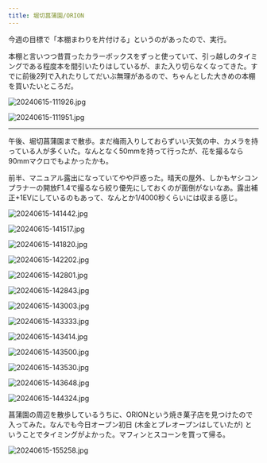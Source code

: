 ```yaml
---
title: 堀切菖蒲園/ORION
---
```


今週の目標で「本棚まわりを片付ける」というのがあったので、実行。

本棚と言いつつ昔買ったカラーボックスをずっと使っていて、引っ越しのタイミングである程度本を間引いたりはしているが、また入り切らなくなってきた。すでに前後2列で入れたりしてだいぶ無理があるので、ちゃんとした大きめの本棚を買いたいところだ。

![20240615-111926.jpg](https://ceshmina-photos.s3.ap-northeast-1.amazonaws.com/medium/202406/20240615-111926.jpg)

![20240615-111951.jpg](https://ceshmina-photos.s3.ap-northeast-1.amazonaws.com/medium/202406/20240615-111951.jpg)

---

午後、堀切菖蒲園まで散歩。まだ梅雨入りしておらずいい天気の中、カメラを持っている人が多くいた。なんとなく50mmを持って行ったが、花を撮るなら90mmマクロでもよかったかも。

前半、マニュアル露出になっていてやや戸惑った。晴天の屋外、しかもヤシコンプラナーの開放F1.4で撮るなら絞り優先にしておくのが面倒がないなあ。露出補正+1EVにしているのもあって、なんとか1/4000秒くらいには収まる感じ。

![20240615-141442.jpg](https://ceshmina-photos.s3.ap-northeast-1.amazonaws.com/medium/202406/20240615-141442.jpg)

![20240615-141517.jpg](https://ceshmina-photos.s3.ap-northeast-1.amazonaws.com/medium/202406/20240615-141517.jpg)

![20240615-141820.jpg](https://ceshmina-photos.s3.ap-northeast-1.amazonaws.com/medium/202406/20240615-141820.jpg)

![20240615-142202.jpg](https://ceshmina-photos.s3.ap-northeast-1.amazonaws.com/medium/202406/20240615-142202.jpg)

![20240615-142801.jpg](https://ceshmina-photos.s3.ap-northeast-1.amazonaws.com/medium/202406/20240615-142801.jpg)

![20240615-142843.jpg](https://ceshmina-photos.s3.ap-northeast-1.amazonaws.com/medium/202406/20240615-142843.jpg)

![20240615-143003.jpg](https://ceshmina-photos.s3.ap-northeast-1.amazonaws.com/medium/202406/20240615-143003.jpg)

![20240615-143333.jpg](https://ceshmina-photos.s3.ap-northeast-1.amazonaws.com/medium/202406/20240615-143333.jpg)

![20240615-143414.jpg](https://ceshmina-photos.s3.ap-northeast-1.amazonaws.com/medium/202406/20240615-143414.jpg)

![20240615-143500.jpg](https://ceshmina-photos.s3.ap-northeast-1.amazonaws.com/medium/202406/20240615-143500.jpg)

![20240615-143530.jpg](https://ceshmina-photos.s3.ap-northeast-1.amazonaws.com/medium/202406/20240615-143530.jpg)

![20240615-143648.jpg](https://ceshmina-photos.s3.ap-northeast-1.amazonaws.com/medium/202406/20240615-143648.jpg)

![20240615-144324.jpg](https://ceshmina-photos.s3.ap-northeast-1.amazonaws.com/medium/202406/20240615-144324.jpg)

菖蒲園の周辺を散歩しているうちに、ORIONという焼き菓子店を見つけたので入ってみた。なんでも今日オープン初日 (木金とプレオープンはしていたが) ということでタイミングがよかった。マフィンとスコーンを買って帰る。

![20240615-155258.jpg](https://ceshmina-photos.s3.ap-northeast-1.amazonaws.com/medium/202406/20240615-155258.jpg "塩バターマフィン")

